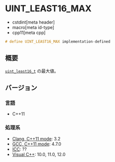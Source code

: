 # UINT_LEAST16_MAX
* cstdint[meta header]
* macro[meta id-type]
* cpp11[meta cpp]

```cpp
# define UINT_LEAST16_MAX implementation-defined
```

## 概要
[`uint_least16_t`](uint_least16_t.md) の最大値。

## バージョン
### 言語
- C++11

### 処理系
- [Clang, C++11 mode](/implementation.md#clang): 3.2
- [GCC, C++11 mode](/implementation.md#gcc): 4.7.0
- [ICC](/implementation.md#icc): ??
- [Visual C++](/implementation.md#visual_cpp): 10.0, 11.0, 12.0
